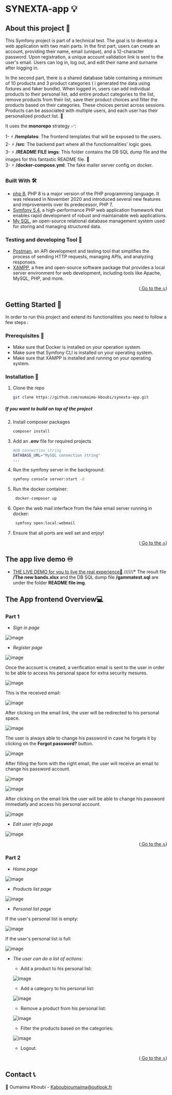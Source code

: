 # SYNEXTA-app 💡
<div id="here"></div>

## About this project 🤔
This Symfony project is part of a technical test. 
The goal is to develop a web application with two main parts. In the first part, users can create an account, providing their name, email (unique), and a 12-character password. Upon registration, a unique account validation link is sent to the user's email. Users can log in, log out, and edit their name and surname after logging in.

In the second part, there is a shared database table containing a minimum of 10 products and 3 product categories ( i generated the data using fixtures and faker bundle). When logged in, users can add individual products to their personal list, add entire product categories to the list, remove products from their list, save their product choices and filter the products based on their categories. These choices persist across sessions. Products can be associated with multiple users, and each user has their personalized product list. 🥳

It uses the **monorepo** strategy ✅:    

1- ⚡ **/templates**: The frontend templates that will be exposed to the users.   
2- ⚡ **/src**: The backend part where all the functionnalities' logic goes.   
3- ⚡ **/README FILE imgs**: This folder contains the DB SQL dump file and the images for this fantastic README file. 🥳  
3- ⚡ **/docker-compose.yml**: The fake mailer server config on docker.

### Built With 🛠️
* [php 8](https://www.php.net/releases/8.0/en.php), PHP 8 is a major version of the PHP programming language. It was released in November 2020 and introduced several new features and improvements over its predecessor, PHP 7.
* [Symfony 5.4](https://symfony.com), a high-performance PHP web application framework that enables rapid development of robust and maintainable web applications.
* [My SQL](https://www.mysql.com/fr/), an open-source relational database management system used for storing and managing structured data.


### Testing and developing Tool 👀
* [Postman](https://www.postman.com/), an API development and testing tool that simplifies the process of sending HTTP requests, managing APIs, and analyzing responses.
* [XAMPP](https://www.apachefriends.org/fr/index.html), a free and open-source software package that provides a local server environment for web development, including tools like Apache, MySQL, PHP, and more.

<p align="right">(<a href="#here"> Go to the 🔝</a>)</p>


## Getting Started 🎉

In order to run this project and extend its functionalities you need to follow a few steps : 

### Prerequisites 🧷

* Make sure that Docker is installed on your operation system.
* Make sure that Symfony CLI is installed on your operating system.
* Make sure that XAMPP is installed and running on your operating system.

### Installation 🔧

1. Clone the repo
   ```sh
   git clone https://github.com/oumaima-kboubi/synexta-app.git
   ```
##### If you want to build on top of the project   

2. Install composer packages
   ```sh
   composer install
   ```
3.  Add an **.env** file for required projects
     ```sh
     #DB connection string
     DATABASE_URL="MySQL connection string" 
     ...
     ```
 4. Run the symfony server in the background:
     ```sh
     symfony console server:start -d
     ```
 5. Run the docker container:
    ```sh
     docker-composer up
    ```
 6. Open the web mail interface from the fake email server running in docker:
     ```sh
      symfony open:local:webmail
     ```
 7. Ensure that all ports are well set and enjoy!   
 
 
<p align="right">(<a href="#here"> Go to the 🔝</a>)</p>

## The app live demo  ♾️
* [THE LIVE DEMO for you to live the real experience🎵](https://www.youtube.com/watch?v=_X36k_RJxuY)
//////* The result file  **/The new bands.xlsx** and the DB SQL dump file  **/gammatest.sql** are under the folder  **README file img**.
## The App frontend Overview💻
### Part 1
* *Sign in page*

![image](https://github.com/oumaima-kboubi/synexta-app/blob/main/README%20FILE%20imgs/sign-in.png)

* *Register page*

![image](https://github.com/oumaima-kboubi/synexta-app/blob/main/README%20FILE%20imgs/register.png)

Once the account is created, a verification email is sent to the user in order to be able to access his personal space for extra security mesures.

![image](https://github.com/oumaima-kboubi/synexta-app/blob/main/README%20FILE%20imgs/register%20verify.png)

This is the received email:

![image](https://github.com/oumaima-kboubi/synexta-app/blob/main/README%20FILE%20imgs/register%20email.png)

After clicking on the email link, the user will be redirected to his personal space.

![image](https://github.com/oumaima-kboubi/synexta-app/blob/main/README%20FILE%20imgs/email%20verified.png)

The user is always able to change his password in case he forgets it by clicking on the **Forgot password?** button.

![image](https://github.com/oumaima-kboubi/synexta-app/blob/main/README%20FILE%20imgs/resetpwd.png)

After filling the form with the right email, the user will receive an email to change his password account.

![image](https://github.com/oumaima-kboubi/synexta-app/blob/main/README%20FILE%20imgs/reset-msg.png)

![image](https://github.com/oumaima-kboubi/synexta-app/blob/main/README%20FILE%20imgs/resetpwd%20email.png)

After clicking on the email link the user will be able to change his password immediatly and access his personal account.

![image](https://github.com/oumaima-kboubi/synexta-app/blob/main/README%20FILE%20imgs/resetpwdform.png)

* *Edit user info page*

![image](https://github.com/oumaima-kboubi/synexta-app/blob/main/README%20FILE%20imgs/edit%20profile.png)

<p align="right">(<a href="#here"> Go to the 🔝</a>)</p>

### Part 2

* *Home page*

![image](https://github.com/oumaima-kboubi/synexta-app/blob/main/README%20FILE%20imgs/homepage%20name%20change.png)

* *Products list page*

![image](https://github.com/oumaima-kboubi/synexta-app/blob/main/README%20FILE%20imgs/product%20list.png)

* *Personal list page*

If the user's personal list is empty:

![image](https://github.com/oumaima-kboubi/synexta-app/blob/main/README%20FILE%20imgs/empty%20personal%20list.png)

If the user's personal list is full:

![image](https://github.com/oumaima-kboubi/synexta-app/blob/main/README%20FILE%20imgs/full%20personal%20list.png)

* *The user can do a list of actions:*
  -  Add a product to his personal list:
    
  ![image](https://github.com/oumaima-kboubi/synexta-app/blob/main/README%20FILE%20imgs/product%20added.png)

  -  Add a category to his personal list:
    
  ![image](https://github.com/oumaima-kboubi/synexta-app/blob/main/README%20FILE%20imgs/cat%20add.png)

  - Remove a product from his personal list:
    
  ![image](https://github.com/oumaima-kboubi/synexta-app/blob/main/README%20FILE%20imgs/remove%20product.png)

  - Filter the products based on the categories:
    
  ![image](https://github.com/oumaima-kboubi/synexta-app/blob/main/README%20FILE%20imgs/category%20filter.png)

  - Logout.

<p align="right">(<a href="#here"> Go to the 🔝</a>)</p>

## Contact 📞

📧 Oumaima Kboubi - Kaboubioumaima@outlook.fr
